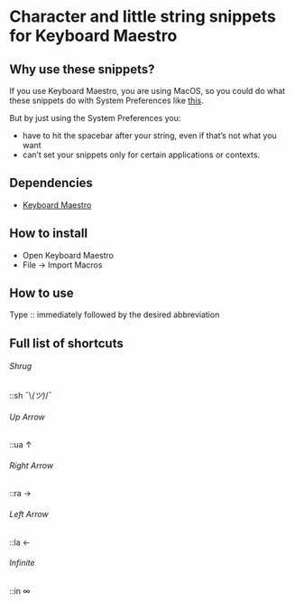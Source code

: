 # Character and little string snippets for Keyboard Maestro

## Why use these snippets?
If you use Keyboard Maestro, you are using MacOS, so you could do what these snippets do with System Preferences like [this](http://www.theatlantic.com/technology/archive/2014/05/the-best-way-to-type-__/371351/).

But by just using the System Preferences you:
* have to hit the spacebar after your string, even if that’s not what you want
* can’t set your snippets only for certain applications or contexts.

## Dependencies

* [Keyboard Maestro](http://www.keyboardmaestro.com/)

## How to install

* Open Keyboard Maestro
* File → Import Macros

## How to use

Type :: immediately followed by the desired abbreviation

## Full list of shortcuts

###### Shrug

::sh ¯\\_(ツ)_/¯

###### Up Arrow

::ua ↑

###### Right Arrow

::ra →

###### Left Arrow

::la ←

###### Infinite

::in ∞
